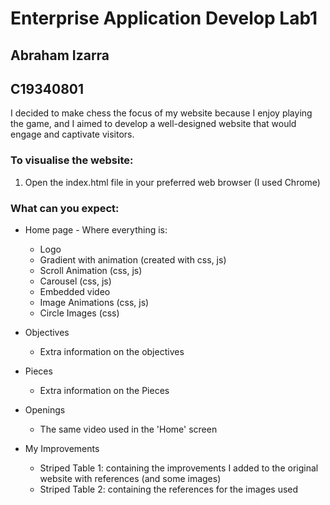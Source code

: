 # Enterprise Application Develop Lab1 

## Abraham Izarra 
## C19340801

I decided to make chess the focus of my website because I enjoy playing the game, and I aimed to develop a well-designed website that would engage and captivate visitors.

### To visualise the website:
1. Open the index.html file in your preferred web browser (I used Chrome)

### What can you expect:
- Home page - Where everything is: 
    - Logo 
    - Gradient with animation (created with css, js)
    - Scroll Animation (css, js)
    - Carousel (css, js)
    - Embedded video
    - Image Animations (css, js)
    - Circle Images (css)

- Objectives 
    - Extra information on the objectives 

- Pieces 
    - Extra information on the Pieces

- Openings 
    - The same video used in the 'Home' screen

- My Improvements
    - Striped Table 1: containing the improvements I added to the original website with references (and some images)
    - Striped Table 2: containing the references for the images used
